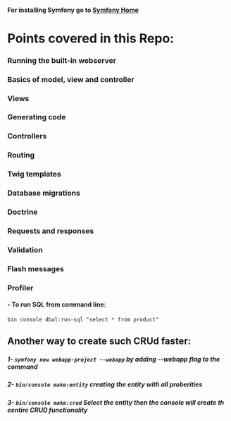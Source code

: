 #### For installing Symfony go to <a href="https://symfony.com/download">Symfony Home</a>
# Points covered in this Repo:
###    Running the built-in webserver
###    Basics of model, view and controller
###    Views
###    Generating code
###    Controllers
###    Routing
###    Twig templates
###    Database migrations
###    Doctrine
###    Requests and responses
###    Validation
###    Flash messages
###    Profiler

#### - To run SQL from command line:
`bin console dbal:run-sql "select * from product"`

## Another way to create such CRUd faster:
##### 1- `symfony new webapp-project --webapp` by adding --webapp flag to the command
##### 2- `bin/console make:entity` creating the entity with all proberities
##### 3- `bin/console make:crud` Select the entity then the console will create th eentire CRUD functionality
